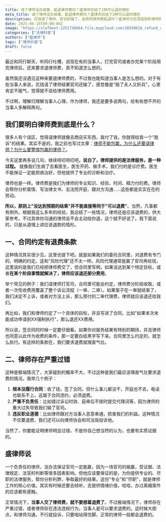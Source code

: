 ```yaml
---
title: 请了律师没办成事，能退律师费吗？盛律师总结了2种可以退的情形
meta_title: 请了律师没办成事，能退律师费吗？盛律师总结了2种可以退的情形
description: 花钱请了律师，官司却输了，高昂的律师费能退吗？盛律师为您深度剖析律师费的本质：您购买的是法律服务过程，而非必胜结果。但有两种情况您可以理直气壮要求退费：1. 委托合同中明确约定了退费条款；2. 律师存在严重过错或违约行为。本文将帮您厘清权责，在必要时合法维护自身权益。
date: 2025-06-16T09:00:00Z
image: "https://slefboot-1251736664.file.myqcloud.com/20250616_refund_attorney_fees_cover.webp"
categories: ["法律科普"]
authors: ["盛律师"]
tags: ["律师价值"]
draft: false
---
```


最近和同行聊天，听同行吐槽，说现在有的当事人，打完官司或者办完某个阶段用完律师后，还来要求退律师费，真不知道怎么想的。

虽然我还没遇见这种来要退律师费的，不过我也能知道当事人是怎么想的。对于有些当事人来说，花钱请了律师结果官司还输了，感觉像是"赔了夫人又折兵"，心里肯定不服气，觉得就不该给律师费用。

不过啊，理解归理解当事人心理，作为律师，我还是要多说两句，给有些想不开的当事人多解释两句。

## 我们要明白律师费到底是什么？

很多人有个误区，觉得请律师就像去商店买东西，我付了钱，你就得给我一个"胜诉"的结果。其实不是的，我之前也写过文章：[律师不能包赢，为什么还要请律师？为什么要警惕包赢的律师？](https://www.shenglvshi.cn/lawyer_guarantees_win/)。

今天这里再多说几句，继续唠叨唠叨吧。**说白了，律师提供的是法律服务，是一种过程。** 就像我们生病了去看医生，医生开药、做手术，我们付的是诊疗费。医生不能保证一定能把病治好，但他提供了专业的诊断和治疗。

律师也是一样。律师费是我们为律师的专业知识、经验、时间、精力付的费。律师会帮你分析案情、写法律文书、去法院开庭、跟对方沟通……这些都是实实在在的劳动。

**所以，原则上"没达到预期的结果"并不能直接等同于"可以退费"**。当然，凡事都有例外。根据我这么多年的经验，我总结了一些情况，律师还是应该退费的，供大家参考。不过具体你沟通的律师会不会主动给你退，这个就不好说了。我下面说的，只是从道理上讲应该退款的情形。

## 一、合同约定有退费条款

这种情况其实很少见，这里也提下吧。就是如果我们的委托合同里，对退费有专门的、明确的约定。这和"风险代理"还不太一样。风险代理通常是赢了官司再给钱，这里说的是我们已经把律师费交了，但合同里写明，如果没达到某个特定目标，或者**在某个阶段事情就解决了，律师应该退还部分费用**。

举个常见的例子：我们请律师打官司，合同里可能会约定，律师费分阶段收取，或者一次性收费用覆盖了整个诉讼流程（一审、二审）。如果案子在一审就结束了，我们决定不上诉，或者对方没上诉，那么预付的二审代理费，律师就应该退还给我们。

再比如，我们和律师约定了一个具体的目标，并且写进了合同，比如"如果本次未能成功申请到XX强制执行"，那么退还XX费用。

所以说，签合同的时候一定要仔细看。如果你对服务结果有特别的期待，并且律师也同意以此作为收费的条件，那一定要白纸黑字写下来。合同里怎么约定的，就怎么执行。有这样的条款在，我们要求退费就理直气壮。

## 二、律师存在严重过错

这种是极端情况了，大家碰到的概率不大，不过这种是我们最应该理直气壮要求退费的情况。我举几个例子：

1.  **根本没履行合同**：收了钱，签了合同，但什么事儿都没干，开庭也不去，电话也联系不上。这属于合同违约，必须退费。
2.  **严重不负责任**：比如错过诉讼时效、庭审后不按时提交代理词等，因为律师的重大过失导致我们输了官司。
3.  **违反职业道德**：比如律师跟对方当事人恶意串通，损害我们的利益。这种情况不仅要退费，我们还可以向律师协会和司法局投诉他。

当然了，你要能证明律师明显过错，不是你自己想当然的认为，也要有实质证据的。

## 盛律师说

一个负责任的律师，没办法保证官司一定能赢，因为一场官司的输赢，受证据、法律规定、法官的判断等很多因素影响。但他应该要保证的是，为你提供专业的、尽职的法律服务，帮你分析利弊，争取最好的结果。这份"专业"和"尽职"，就是律师工作的核心价值。其实有时候还要去倾听，去提供情绪价值，哈哈，办过离婚案件的应该都有感触。

正常情况下，**当事人交了律师费，就不要想着退费了**。不过极端情况下，律师存在严重过错，或者律师存在违法违规行为，当事人是可以要求退费的。这时候大胆点，和律师沟通，不行就投诉，只要咱站得住脚，正常的律师一般都会退费的。